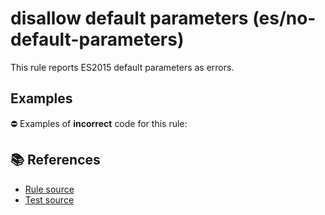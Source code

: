 # disallow default parameters (es/no-default-parameters)

This rule reports ES2015 default parameters as errors.

## Examples

⛔ Examples of **incorrect** code for this rule:

<eslint-playground type="bad" code="/*eslint es/no-default-parameters: error */
function f(a = 1) {}
" />

## 📚 References

- [Rule source](https://github.com/mysticatea/eslint-plugin-es/blob/v2.0.0/lib/rules/no-default-parameters.js)
- [Test source](https://github.com/mysticatea/eslint-plugin-es/blob/v2.0.0/tests/lib/rules/no-default-parameters.js)
